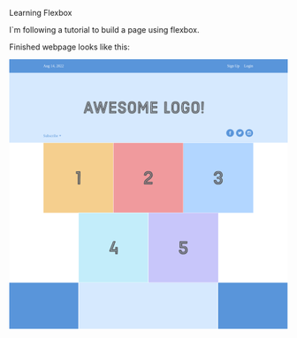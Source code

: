 Learning Flexbox

I`m following a tutorial to build a page using flexbox.

Finished webpage looks like this:

![Webpage layout](/images/Webpage-layout.png)